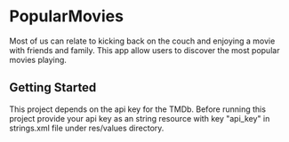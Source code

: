 # PopularMovies
Most of us can relate to kicking back on the couch and enjoying a movie with friends and family. This app allow users to discover the most popular movies playing.
## Getting Started
This project depends on the api key for the TMDb.
Before running this project provide your api key as an string resource with key "api_key" in strings.xml file under res/values directory.
